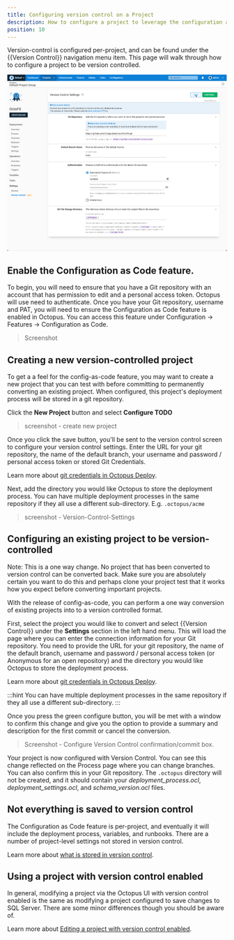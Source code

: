 ```yaml
---
title: Configuring version control on a Project
description: How to configure a project to leverage the configuration as code feature. 
position: 10 
---
```


Version-control is configured per-project, and can be found under the {{Version Control}} navigation menu item.  This page will walk through how to configure a project to be version controlled.

![Version-control configuration UI](version-control-configuration.png "width=500")

## Enable the Configuration as Code feature.

To begin, you will need to ensure that you have a Git repository with an account that has permission to edit and a personal access token. Octopus will use need to authenticate. Once you have your Git repository, username and PAT, you will need to ensure the Configuration as Code feature is enabled in Octopus. You can access this feature under Configuration -> Features -> Configuration as Code.

>Screenshot

## Creating a new version-controlled project

To get a a feel for the config-as-code feature, you may want to create a new project that you can test with before committing to permanently converting an existing project. When configured, this project's deployment process will be stored in a git repository.

Click the **New Project** button and select **Configure TODO**

>screenshot - create new project

Once you click the save button, you'll be sent to the version control screen to configure your version control settings.  Enter the URL for your git repository, the name of the default branch, your username and password / personal access token or stored Git Credentials. 

Learn more about [git credentials in Octopus Deploy](/docs/projects/version-control/config-as-code-reference.md).

Next, add the directory you would like Octopus to store the deployment process. You can have multiple deployment processes in the same repository if they all use a different sub-directory. E.g. `.octopus/acme`

>screenshot - Version-Control-Settings

## Configuring an existing project to be version-controlled

Note: This is a one way change. No project that has been converted to version control can be converted back. Make sure you are absolutely certain you want to do this and perhaps clone your project test that it works how you expect before converting important projects.

With the release of config-as-code, you can perform a one way conversion of existing projects into to a version controlled format. 

First, select the project you would like to convert and select {{Version Control}} under the **Settings** section in the left hand menu. This will load the page where you can enter the connection information for your Git repository. You need to provide the URL for your git repository, the name of the default branch, username and password / personal access token (or Anonymous for an open repository) and the directory you would like Octopus to store the deployment process.

Learn more about [git credentials in Octopus Deploy](/docs/projects/version-control/config-as-code-reference.md).

:::hint
You can have multiple deployment processes in the same repository if they all use a different sub-directory.
:::

Once you press the green configure button, you will be met with a window to confirm this change and give you the option to provide a summary and description for the first commit or cancel the conversion.

>Screenshot - Configure Version Control confirmation/commit box.

Your project is now configured with Version Control. You can see this change reflected on the Process page where you can change branches. You can also confirm this in your Git repository. The `.octopus` directory will not be created, and it should contain your _deployment_process.ocl_, _deployment_settings.ocl_, and _schema_version.ocl_ files. 

## Not everything is saved to version control

The Configuration as Code feature is per-project, and eventually it will include the deployment process, variables, and runbooks.  There are a number of project-level settings not stored in version control.

Learn more about [what is stored in version control](/docs/projects/version-control/config-as-code-reference.md).

## Using a project with version control enabled

In general, modifying a project via the Octopus UI with version control enabled is the same as modifying a project configured to save changes to SQL Server.  There are some minor differences though you should be aware of.

Learn more about [Editing a project with version control enabled](/docs/projects/version-control//editing-a-project-with-version-control-enabled.md).

